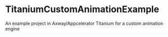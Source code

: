 # TitaniumCustomAnimationExample
An example project in Axway/Appcelerator Titanium for a custom animation engine
